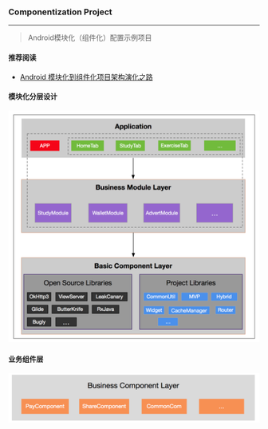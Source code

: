 ### Componentization Project

---
> Android模块化（组件化）配置示例项目

#### 推荐阅读
* [Android 模块化到组件化项目架构演化之路](http://note.youdao.com/noteshare?id=b44f1bc412023fd5b1cddd632afc9216)


#### 模块化分层设计

![avatar](/pic/componentization.png)

#### 业务组件层

![avatar](/pic/component-layer.png)